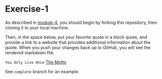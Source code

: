 # Exercise-1

As described in [module-4](https://github.com/INFO-201/m4-git-intro), you should begin by forking this repository, then cloning it to your local machine.

Then, in the space below, put your favorite quote in a block quote, and provide a link to a website that provides additional information about the quote. When you push your changes back up to GitHub, you will see the rendered markdown file.

`You Only Live Once` 
[The Motto](https://www.youtube.com/watch?v=BYDKK95cpfM)

See `complete` branch for an example.
